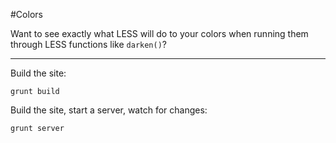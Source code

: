 #Colors

Want to see exactly what LESS will do to your colors when running them through LESS functions like `darken()`? 

---

Build the site:

`grunt build`

Build the site, start a server, watch for changes:

`grunt server`
